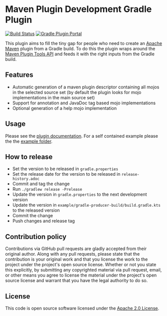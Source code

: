# Maven Plugin Development Gradle Plugin

[![Build Status](https://img.shields.io/endpoint.svg?url=https%3A%2F%2Factions-badge.atrox.dev%2Fbritter%2Fmaven-plugin-development%2Fbadge%3Fref%3Dmain&style=flat)](https://actions-badge.atrox.dev/britter/maven-plugin-development/goto?ref=main)
[![Gradle Plugin Portal](https://img.shields.io/maven-metadata/v?label=Plugin%20Portal&metadataUrl=https%3A%2F%2Fplugins.gradle.org%2Fm2%2Fde%2Fbenediktritter%2Fmaven-plugin-development%2Fde.benediktritter.maven-plugin-development.gradle.plugin%2Fmaven-metadata.xml)](https://plugins.gradle.org/plugin/de.benediktritter.maven-plugin-development)

This plugin aims to fill the tiny gap for people who need to create an [Apache Maven](https://maven.apacke.org) plugin from a Gradle build.
To do this the plugin wraps around the [Maven Plugin Tools API](https://maven.apache.org/plugin-tools/) and feeds it with the right inputs from the Gradle build.

## Features

- Automatic generation of a maven plugin descriptor containing all mojos in the selected source set (by default the plugin looks for mojo implementations in the main source set)
- Support for annotation and JavaDoc tag based mojo implementations
- Optional generation of a help mojo implementation

## Usage

Please see the [plugin documentation](https://britter.github.io/maven-plugin-development).
For a self contained example please the the [example folder](https://github.com/britter/maven-plugin-development/tree/main/sample).

## How to release

- Set the version to be released in `gradle.properties`
- Set the release date for the version to be released in `release-history.adoc`
- Commit and tag the change
- Run `./gradlew release -Prelease`
- Update the version in `gradle.properties` to the next development version
- Update the version in `example/gradle-producer-build/build.gradle.kts` to the released version
- Commit the change
- Push changes and release tag

## Contribution policy

Contributions via GitHub pull requests are gladly accepted from their original author. Along with any pull requests, please state that the contribution is your original work and that you license the work to the project under the project's open source license. Whether or not you state this explicitly, by submitting any copyrighted material via pull request, email, or other means you agree to license the material under the project's open source license and warrant that you have the legal authority to do so.

## License

This code is open source software licensed under the [Apache 2.0 License](https://www.apache.org/licenses/LICENSE-2.0.html).

